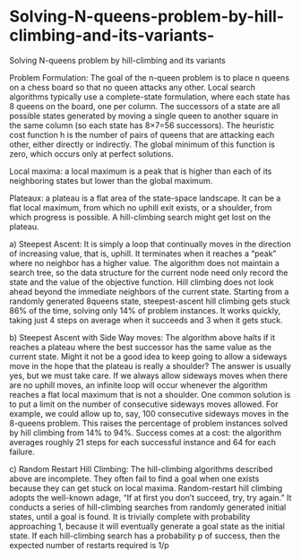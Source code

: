# Solving-N-queens-problem-by-hill-climbing-and-its-variants-
Solving N-queens problem by hill-climbing and its variants 

Problem Formulation:  The goal of the n-queen problem is to place n queens on a chess board so that no queen attacks any other. Local search algorithms typically use a complete-state formulation, where each state has 8 queens on the board, one per column. The successors of a state are all possible states generated by moving a single queen to another square in the same column (so each state has 8×7=56 successors). The heuristic cost function h is the number of pairs of queens that are attacking each other, either directly or indirectly. The global minimum of this function is zero, which occurs only at perfect solutions. 
 
Local maxima: a local maximum is a peak that is higher than each of its neighboring states but lower than the global maximum. 
 
Plateaux: a plateau is a flat area of the state-space landscape. It can be a flat local maximum, from which no uphill exit exists, or a shoulder, from which progress is possible. A hill-climbing search might get lost on the plateau. 
 
a) Steepest Ascent: It is simply a loop that continually moves in the direction of increasing value, that is, uphill. It terminates when it reaches a “peak” where no neighbor has a higher value. The algorithm does not maintain a search tree, so the data structure for the current node need only record the state and the value of the objective function. Hill climbing does not look ahead beyond the immediate neighbors of the current state. Starting from a randomly generated 8queens state, steepest-ascent hill climbing gets stuck 86% of the time, solving only 14% of problem instances. It works quickly, taking just 4 steps on average when it succeeds and 3 when it gets stuck. 
 
b) Steepest Ascent with Side Way moves: The algorithm above halts if it reaches a plateau where the best successor has the same value as the current state. Might it not be a good idea to keep going to allow a sideways move in the hope that the plateau is really a shoulder? The answer is usually yes, but we must take care. If we always allow sideways moves when there are no uphill moves, an infinite loop will occur whenever the algorithm reaches a flat local maximum that is not a shoulder. One common solution is to put a limit on the number of consecutive sideways moves allowed. For example, we could allow up to, say, 100 consecutive sideways moves in the 8-queens problem. This raises the percentage of problem instances solved by hill climbing from 14% to 94%. Success comes at a cost: the algorithm averages roughly 21 steps for each successful instance and 64 for each failure. 
 
 c) Random Restart Hill Climbing: The hill-climbing algorithms described above are incomplete. They often fail to find a goal when one exists because they can get stuck on local maxima. Random-restart hill climbing adopts the well-known adage, “If at first you don’t succeed, try, try again.” It conducts a series of hill-climbing searches from randomly generated initial states, until a goal is found. It is trivially complete with probability approaching 1, because it will eventually generate a goal state as the initial state. If each hill-climbing search has a probability p of success, then the expected number of restarts required is 1/p
